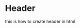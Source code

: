 # Header
this is how to create header in html
<html>
  <head>
    <title></title>
  </head>
  <body>
  </body>
  </html>
